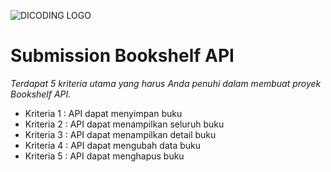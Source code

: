 ![DICODING LOGO](https://d17ivq9b7rppb3.cloudfront.net/original/commons/dicoding-logo-full.png)

# **Submission Bookshelf API**

*Terdapat 5 kriteria utama yang harus Anda penuhi dalam membuat proyek Bookshelf API.*

* Kriteria 1 : API dapat menyimpan buku
* Kriteria 2 : API dapat menampilkan seluruh buku
* Kriteria 3 : API dapat menampilkan detail buku
* Kriteria 4 : API dapat mengubah data buku
* Kriteria 5 : API dapat menghapus buku

